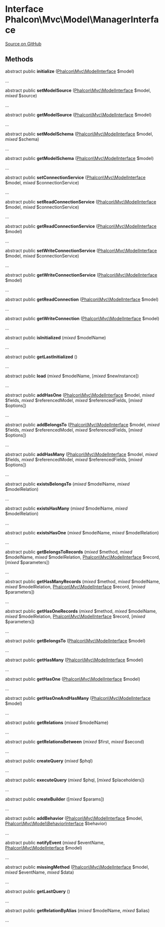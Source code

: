# Interface **Phalcon\\Mvc\\Model\\ManagerInterface**

<a href="https://github.com/phalcon/cphalcon/blob/master/phalcon/mvc/model/managerinterface.zep" class="btn btn-default btn-sm">Source on GitHub</a>

## Methods

abstract public **initialize** ([Phalcon\Mvc\ModelInterface](/en/3.2/api/Phalcon_Mvc_ModelInterface) $model)

...

abstract public **setModelSource** ([Phalcon\Mvc\ModelInterface](/en/3.2/api/Phalcon_Mvc_ModelInterface) $model, *mixed* $source)

...

abstract public **getModelSource** ([Phalcon\Mvc\ModelInterface](/en/3.2/api/Phalcon_Mvc_ModelInterface) $model)

...

abstract public **setModelSchema** ([Phalcon\Mvc\ModelInterface](/en/3.2/api/Phalcon_Mvc_ModelInterface) $model, *mixed* $schema)

...

abstract public **getModelSchema** ([Phalcon\Mvc\ModelInterface](/en/3.2/api/Phalcon_Mvc_ModelInterface) $model)

...

abstract public **setConnectionService** ([Phalcon\Mvc\ModelInterface](/en/3.2/api/Phalcon_Mvc_ModelInterface) $model, *mixed* $connectionService)

...

abstract public **setReadConnectionService** ([Phalcon\Mvc\ModelInterface](/en/3.2/api/Phalcon_Mvc_ModelInterface) $model, *mixed* $connectionService)

...

abstract public **getReadConnectionService** ([Phalcon\Mvc\ModelInterface](/en/3.2/api/Phalcon_Mvc_ModelInterface) $model)

...

abstract public **setWriteConnectionService** ([Phalcon\Mvc\ModelInterface](/en/3.2/api/Phalcon_Mvc_ModelInterface) $model, *mixed* $connectionService)

...

abstract public **getWriteConnectionService** ([Phalcon\Mvc\ModelInterface](/en/3.2/api/Phalcon_Mvc_ModelInterface) $model)

...

abstract public **getReadConnection** ([Phalcon\Mvc\ModelInterface](/en/3.2/api/Phalcon_Mvc_ModelInterface) $model)

...

abstract public **getWriteConnection** ([Phalcon\Mvc\ModelInterface](/en/3.2/api/Phalcon_Mvc_ModelInterface) $model)

...

abstract public **isInitialized** (*mixed* $modelName)

...

abstract public **getLastInitialized** ()

...

abstract public **load** (*mixed* $modelName, [*mixed* $newInstance])

...

abstract public **addHasOne** ([Phalcon\Mvc\ModelInterface](/en/3.2/api/Phalcon_Mvc_ModelInterface) $model, *mixed* $fields, *mixed* $referencedModel, *mixed* $referencedFields, [*mixed* $options])

...

abstract public **addBelongsTo** ([Phalcon\Mvc\ModelInterface](/en/3.2/api/Phalcon_Mvc_ModelInterface) $model, *mixed* $fields, *mixed* $referencedModel, *mixed* $referencedFields, [*mixed* $options])

...

abstract public **addHasMany** ([Phalcon\Mvc\ModelInterface](/en/3.2/api/Phalcon_Mvc_ModelInterface) $model, *mixed* $fields, *mixed* $referencedModel, *mixed* $referencedFields, [*mixed* $options])

...

abstract public **existsBelongsTo** (*mixed* $modelName, *mixed* $modelRelation)

...

abstract public **existsHasMany** (*mixed* $modelName, *mixed* $modelRelation)

...

abstract public **existsHasOne** (*mixed* $modelName, *mixed* $modelRelation)

...

abstract public **getBelongsToRecords** (*mixed* $method, *mixed* $modelName, *mixed* $modelRelation, [Phalcon\Mvc\ModelInterface](/en/3.2/api/Phalcon_Mvc_ModelInterface) $record, [*mixed* $parameters])

...

abstract public **getHasManyRecords** (*mixed* $method, *mixed* $modelName, *mixed* $modelRelation, [Phalcon\Mvc\ModelInterface](/en/3.2/api/Phalcon_Mvc_ModelInterface) $record, [*mixed* $parameters])

...

abstract public **getHasOneRecords** (*mixed* $method, *mixed* $modelName, *mixed* $modelRelation, [Phalcon\Mvc\ModelInterface](/en/3.2/api/Phalcon_Mvc_ModelInterface) $record, [*mixed* $parameters])

...

abstract public **getBelongsTo** ([Phalcon\Mvc\ModelInterface](/en/3.2/api/Phalcon_Mvc_ModelInterface) $model)

...

abstract public **getHasMany** ([Phalcon\Mvc\ModelInterface](/en/3.2/api/Phalcon_Mvc_ModelInterface) $model)

...

abstract public **getHasOne** ([Phalcon\Mvc\ModelInterface](/en/3.2/api/Phalcon_Mvc_ModelInterface) $model)

...

abstract public **getHasOneAndHasMany** ([Phalcon\Mvc\ModelInterface](/en/3.2/api/Phalcon_Mvc_ModelInterface) $model)

...

abstract public **getRelations** (*mixed* $modelName)

...

abstract public **getRelationsBetween** (*mixed* $first, *mixed* $second)

...

abstract public **createQuery** (*mixed* $phql)

...

abstract public **executeQuery** (*mixed* $phql, [*mixed* $placeholders])

...

abstract public **createBuilder** ([*mixed* $params])

...

abstract public **addBehavior** ([Phalcon\Mvc\ModelInterface](/en/3.2/api/Phalcon_Mvc_ModelInterface) $model, [Phalcon\Mvc\Model\BehaviorInterface](/en/3.2/api/Phalcon_Mvc_Model_BehaviorInterface) $behavior)

...

abstract public **notifyEvent** (*mixed* $eventName, [Phalcon\Mvc\ModelInterface](/en/3.2/api/Phalcon_Mvc_ModelInterface) $model)

...

abstract public **missingMethod** ([Phalcon\Mvc\ModelInterface](/en/3.2/api/Phalcon_Mvc_ModelInterface) $model, *mixed* $eventName, *mixed* $data)

...

abstract public **getLastQuery** ()

...

abstract public **getRelationByAlias** (*mixed* $modelName, *mixed* $alias)

...